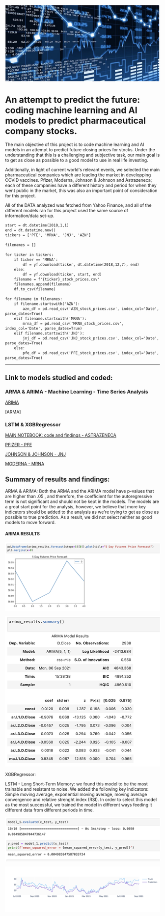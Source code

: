 ![](./PNG_files/image_1.png)

# An attempt to predict the future: coding machine learning and AI models to predict pharmaceutical company stocks.

The main objective of this project is to code machine learning and AI models in an attempt to predict future closing prices for stocks. Under the understanding that this is a challenging and subjective task, our main goal is to get as close as possible to a good model to use in real life investing. 

Additionally, in light of current world's relevant events, we selected the main pharmaceutical companies which are leading the market in developping COVID vaccines. Pfizer, Moderna, Johnson & Johnson and Astrazeneca; each of these companies have a different history and period for when they went public in the market, this was also an important point of consideration for this project.

All of the DATA analyzed was fetched from Yahoo Finance, and all of the different models ran for this project used the same source of information/data set-up.

```python:
start = dt.datetime(2010,1,1)
end = dt.datetime.now()
tickers = ['PFE', 'MRNA', 'JNJ', 'AZN']

filenames = []

for ticker in tickers:
    if ticker == 'MRNA':
        df = yf.download(ticker, dt.datetime(2018,12,7), end)
    else:
        df = yf.download(ticker, start, end)
    filename = f'{ticker}_stock_prices.csv'
    filenames.append(filename)
    df.to_csv(filename)
    
for filename in filenames:
    if filename.startswith('AZN'):
        azn_df = pd.read_csv('AZN_stock_prices.csv', index_col='Date', parse_dates=True)
    elif filename.startswith('MRNA'):
        mrna_df = pd.read_csv('MRNA_stock_prices.csv', index_col='Date', parse_dates=True)
    elif filename.startswith('JNJ'):
        jnj_df = pd.read_csv('JNJ_stock_prices.csv', index_col='Date', parse_dates=True)
    else:
        pfe_df = pd.read_csv('PFE_stock_prices.csv', index_col='Date', parse_dates=True)
```
-----------------

## Link to models studied and coded:

### ARMA & ARIMA - Machine Learning - Time Series Analysis


[ARIMA](https://github.com/yandomingos/project-2/blob/main/ARIMA.ipynb)

[ARMA]

### LSTM & XGBRegressor

[MAIN NOTEBOOK: code and findings - ASTRAZENECA](https://github.com/yandomingos/project_2_predicting_stock_prices/blob/main/MAIN_NOTEBOOK_LSTM_AZT.ipynb)

[PFIZER - PFE](https://github.com/yandomingos/project_2_predicting_stock_prices/blob/main/LSTM_XGBRegressor_PFE.ipynb)

[JOHNSON & JOHNSON - JNJ](https://github.com/yandomingos/project_2_predicting_stock_prices/blob/main/LSTM_JNJ.ipynb)

[MODERNA - MRNA](https://github.com/yandomingos/project_2_predicting_stock_prices/blob/main/LSTM_XGBRegressor_MRNA.ipynb)

## Summary of results and findings:

ARMA & ARIMA: Both the ARMA and the ARIMA model have p-values that are higher than .05 , and therefore, the coefficient for the autoregressive term is not significant and should not be kept in the models. The models are a great start point for the analysis, however, we believe that more key indicators should be added to the analysis as we're trying to get as close as possible to true prediction. As a result, we did not select neither as good models to move forward.

#### ARIMA RESULTS

![](./PNG_files/image_2.png)

![](./PNG_files/image_3.png)


XGBRegressor:

LSTM - Long Short-Term Memory: we found this model to be the most trainable and resistant to noise. We added the following key indicators: Simple moving average, exponential moving average, moving average convergence and relative strenght index (RSI).
In order to select this model as the most successful, we trained the model in different ways feeding it different data from different periods in time. 

![](./PNG_files/image_5.png)

![](./PNG_files/image_4.png)







